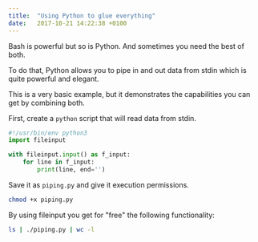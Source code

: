 ```yaml
---
title:  "Using Python to glue everything"
date:   2017-10-21 14:22:38 +0100
---
```


Bash is powerful but so is Python. And sometimes you need the best of both.

To do that, Python allows you to pipe in and out data from stdin which is quite powerful and elegant.

This is a very basic example, but it demonstrates the capabilities you can get by combining both.

First, create a `python` script that will read data from stdin.

```python
#!/usr/bin/env python3
import fileinput

with fileinput.input() as f_input:
    for line in f_input:
        print(line, end='')
```

Save it as `piping.py` and give it execution permissions.

```bash
chmod +x piping.py
```

By using fileinput you get for "free" the following functionality:

```bash
ls | ./piping.py | wc -l
```